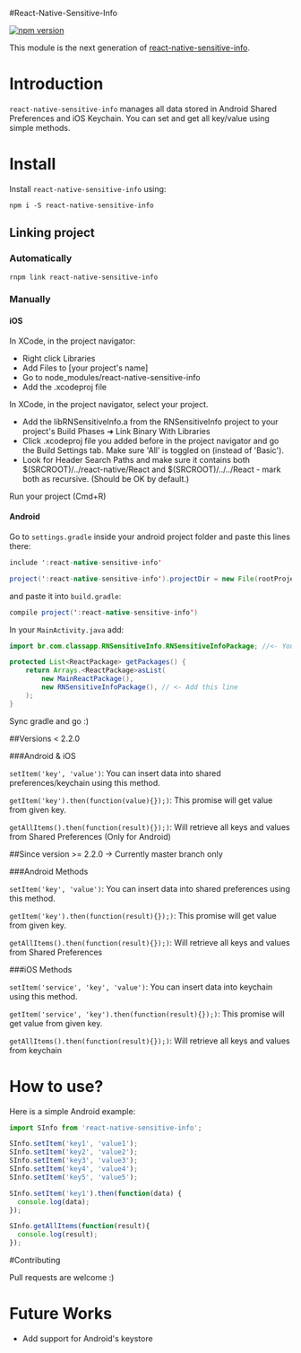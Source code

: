#React-Native-Sensitive-Info

[![npm version](https://badge.fury.io/js/react-native-sensitive-info.svg)](https://badge.fury.io/js/react-native-sensitive-info)

This module is the next generation of [react-native-sensitive-info](https://www.npmjs.com/package/react-native-get-shared-prefs).

# Introduction

`react-native-sensitive-info` manages all data stored in Android Shared Preferences and iOS Keychain. You can set and get all key/value using simple methods.

# Install

Install `react-native-sensitive-info` using:

``npm i -S react-native-sensitive-info``

## Linking project

### Automatically

`rnpm link react-native-sensitive-info`

### Manually

#### iOS

In XCode, in the project navigator:

* Right click Libraries
* Add Files to [your project's name]
* Go to node_modules/react-native-sensitive-info
* Add the .xcodeproj file

In XCode, in the project navigator, select your project.

* Add the libRNSensitiveInfo.a from the RNSensitiveInfo project to your project's Build Phases ➜ Link Binary With Libraries
* Click .xcodeproj file you added before in the project navigator and go the Build Settings tab. Make sure 'All' is toggled on (instead of 'Basic').
* Look for Header Search Paths and make sure it contains both $(SRCROOT)/../react-native/React and $(SRCROOT)/../../React - mark both as recursive. (Should be OK by default.)

Run your project (Cmd+R)

#### Android

Go to `settings.gradle` inside your android project folder and paste this lines there:

```java
include ':react-native-sensitive-info'

project(':react-native-sensitive-info').projectDir = new File(rootProject.projectDir, '../node_modules/react-native-sensitive-info/android')
```

and paste it into `build.gradle`:

```java
compile project(':react-native-sensitive-info')
```

In your `MainActivity.java` add:
```java
import br.com.classapp.RNSensitiveInfo.RNSensitiveInfoPackage; //<- You must import this

protected List<ReactPackage> getPackages() {
    return Arrays.<ReactPackage>asList(
        new MainReactPackage(),
        new RNSensitiveInfoPackage(), // <- Add this line
    );
}
```

Sync gradle and go :)

##Versions < 2.2.0

###Android & iOS

`setItem('key', 'value')`: You can insert data into shared preferences/keychain using this method.

`getItem('key').then(function(value){});)`: This promise will get value from given key.

`getAllItems().then(function(result){});)`: Will retrieve all keys and values from Shared Preferences (Only for Android)


##Since version >= 2.2.0 -> Currently master branch only

###Android Methods

`setItem('key', 'value')`: You can insert data into shared preferences using this method.

`getItem('key').then(function(result){});)`: This promise will get value from given key.

`getAllItems().then(function(result){});)`: Will retrieve all keys and values from Shared Preferences

###iOS Methods

`setItem('service', 'key', 'value')`: You can insert data into keychain using this method.

`getItem('service', 'key').then(function(result){});)`: This promise will get value from given key.

`getAllItems().then(function(result){});)`: Will retrieve all keys and values from keychain

# How to use?

Here is a simple Android example:

```javascript
import SInfo from 'react-native-sensitive-info';

SInfo.setItem('key1', 'value1');
SInfo.setItem('key2', 'value2');
SInfo.setItem('key3', 'value3');
SInfo.setItem('key4', 'value4');
SInfo.setItem('key5', 'value5');

SInfo.setItem('key1').then(function(data) {
  console.log(data);
});

SInfo.getAllItems(function(result){
  console.log(result);
});
```
#Contributing

Pull requests are welcome :)

# Future Works

  * Add support for Android's keystore
